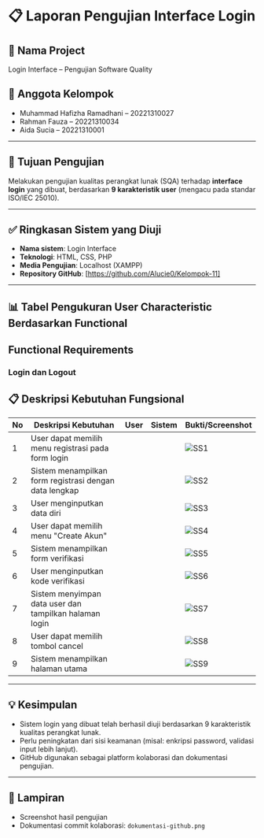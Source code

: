 # 📋 Laporan Pengujian Interface Login

## 📌 Nama Project
Login Interface – Pengujian Software Quality

## 👥 Anggota Kelompok
- Muhammad Hafizha Ramadhani – 20221310027
- Rahman Fauza – 20221310034
- Aida Sucia – 20221310001

---

## 🧪 Tujuan Pengujian
Melakukan pengujian kualitas perangkat lunak (SQA) terhadap **interface login** yang dibuat, berdasarkan **9 karakteristik user** (mengacu pada standar ISO/IEC 25010).

---

## ✅ Ringkasan Sistem yang Diuji
- **Nama sistem**: Login Interface
- **Teknologi**: HTML, CSS, PHP
- **Media Pengujian**: Localhost (XAMPP)
- **Repository GitHub**: [https://github.com/Alucie0/Kelompok-11]

---

## 📊 Tabel Pengukuran User Characteristic Berdasarkan Functional

## Functional Requirements

### Login dan Logout

## 📋 Deskripsi Kebutuhan Fungsional

| No | Deskripsi Kebutuhan                                                                 | User | Sistem | Bukti/Screenshot |
|----|--------------------------------------------------------------------------------------|------|--------|------------------|
| 1  | User dapat memilih menu registrasi pada form login                                  |     |        | ![SS1](screenshot/screenshot1.png) |
| 2  | Sistem menampilkan form registrasi dengan data lengkap                              |      |       | ![SS2](screenshot/screenshot2.png) |
| 3  | User menginputkan data diri                                                         |     |        | ![SS3](screenshot/screenshot3.png) |
| 4  | User dapat memilih menu "Create Akun"                                               |     |        | ![SS4](screenshot/screenshot4.png) |
| 5  | Sistem menampilkan form verifikasi                                                  |      |       | ![SS5](screenshot/screenshot5.png) |
| 6  | User menginputkan kode verifikasi                                                   |    |        | ![SS6](screenshot/screenshot6.png) |
| 7  | Sistem menyimpan data user dan tampilkan halaman login                              |      |       | ![SS7](screenshot/screenshot7.png) |
| 8  | User dapat memilih tombol cancel                                                    |     |        | ![SS8](screenshot/screenshot8.png) |
| 9  | Sistem menampilkan halaman utama                                                    |      |       | ![SS9](screenshot/screenshot9.png) |



---

## 💡 Kesimpulan
- Sistem login yang dibuat telah berhasil diuji berdasarkan 9 karakteristik kualitas perangkat lunak.
- Perlu peningkatan dari sisi keamanan (misal: enkripsi password, validasi input lebih lanjut).
- GitHub digunakan sebagai platform kolaborasi dan dokumentasi pengujian.

---

## 📎 Lampiran
- Screenshot hasil pengujian
- Dokumentasi commit kolaborasi: `dokumentasi-github.png`
